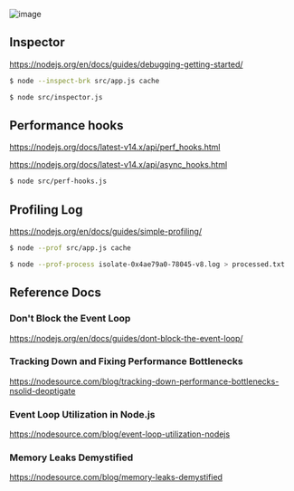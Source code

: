 ![image](https://user-images.githubusercontent.com/5763301/144204499-7815193b-6580-49ee-afc6-499aa8866a20.png)

## Inspector

https://nodejs.org/en/docs/guides/debugging-getting-started/

```bash
$ node --inspect-brk src/app.js cache
```

```bash
$ node src/inspector.js
```

## Performance hooks

https://nodejs.org/docs/latest-v14.x/api/perf_hooks.html

https://nodejs.org/docs/latest-v14.x/api/async_hooks.html

```bash
$ node src/perf-hooks.js
```

## Profiling Log 

https://nodejs.org/en/docs/guides/simple-profiling/

```bash
$ node --prof src/app.js cache
```

```bash
$ node --prof-process isolate-0x4ae79a0-78045-v8.log > processed.txt
```

## Reference Docs

### Don't Block the Event Loop

https://nodejs.org/en/docs/guides/dont-block-the-event-loop/


### Tracking Down and Fixing Performance Bottlenecks

https://nodesource.com/blog/tracking-down-performance-bottlenecks-nsolid-deoptigate


### Event Loop Utilization in Node.js

https://nodesource.com/blog/event-loop-utilization-nodejs


### Memory Leaks Demystified

https://nodesource.com/blog/memory-leaks-demystified